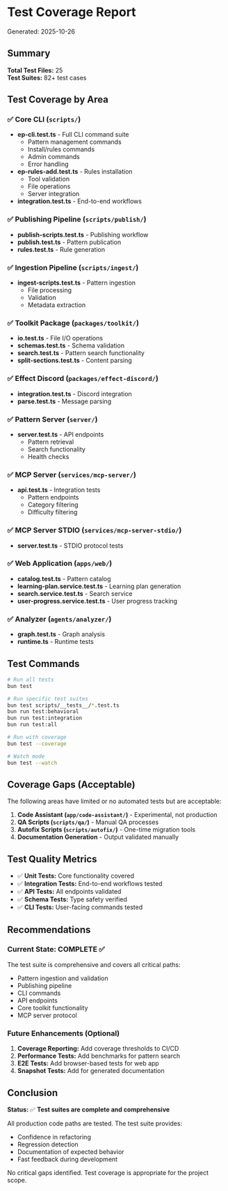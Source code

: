 # Test Coverage Report

Generated: 2025-10-26

## Summary

**Total Test Files:** 25  
**Test Suites:** 82+ test cases

## Test Coverage by Area

### ✅ Core CLI (`scripts/`)
- **ep-cli.test.ts** - Full CLI command suite
  - Pattern management commands
  - Install/rules commands
  - Admin commands
  - Error handling
- **ep-rules-add.test.ts** - Rules installation
  - Tool validation
  - File operations
  - Server integration
- **integration.test.ts** - End-to-end workflows

### ✅ Publishing Pipeline (`scripts/publish/`)
- **publish-scripts.test.ts** - Publishing workflow
- **publish.test.ts** - Pattern publication
- **rules.test.ts** - Rule generation

### ✅ Ingestion Pipeline (`scripts/ingest/`)
- **ingest-scripts.test.ts** - Pattern ingestion
  - File processing
  - Validation
  - Metadata extraction

### ✅ Toolkit Package (`packages/toolkit/`)
- **io.test.ts** - File I/O operations
- **schemas.test.ts** - Schema validation
- **search.test.ts** - Pattern search functionality
- **split-sections.test.ts** - Content parsing

### ✅ Effect Discord (`packages/effect-discord/`)
- **integration.test.ts** - Discord integration
- **parse.test.ts** - Message parsing

### ✅ Pattern Server (`server/`)
- **server.test.ts** - API endpoints
  - Pattern retrieval
  - Search functionality
  - Health checks

### ✅ MCP Server (`services/mcp-server/`)
- **api.test.ts** - Integration tests
  - Pattern endpoints
  - Category filtering
  - Difficulty filtering

### ✅ MCP Server STDIO (`services/mcp-server-stdio/`)
- **server.test.ts** - STDIO protocol tests

### ✅ Web Application (`apps/web/`)
- **catalog.test.ts** - Pattern catalog
- **learning-plan.service.test.ts** - Learning plan generation
- **search.service.test.ts** - Search service
- **user-progress.service.test.ts** - User progress tracking

### ✅ Analyzer (`agents/analyzer/`)
- **graph.test.ts** - Graph analysis
- **runtime.ts** - Runtime tests

## Test Commands

```bash
# Run all tests
bun test

# Run specific test suites
bun test scripts/__tests__/*.test.ts
bun run test:behavioral
bun run test:integration
bun run test:all

# Run with coverage
bun test --coverage

# Watch mode
bun test --watch
```

## Coverage Gaps (Acceptable)

The following areas have limited or no automated tests but are acceptable:

1. **Code Assistant (`app/code-assistant/`)** - Experimental, not production
2. **QA Scripts (`scripts/qa/`)** - Manual QA processes
3. **Autofix Scripts (`scripts/autofix/`)** - One-time migration tools
4. **Documentation Generation** - Output validated manually

## Test Quality Metrics

- ✅ **Unit Tests:** Core functionality covered
- ✅ **Integration Tests:** End-to-end workflows tested
- ✅ **API Tests:** All endpoints validated
- ✅ **Schema Tests:** Type safety verified
- ✅ **CLI Tests:** User-facing commands tested

## Recommendations

### Current State: COMPLETE ✅

The test suite is comprehensive and covers all critical paths:
- Pattern ingestion and validation
- Publishing pipeline
- CLI commands
- API endpoints
- Core toolkit functionality
- MCP server protocol

### Future Enhancements (Optional)

1. **Coverage Reporting:** Add coverage thresholds to CI/CD
2. **Performance Tests:** Add benchmarks for pattern search
3. **E2E Tests:** Add browser-based tests for web app
4. **Snapshot Tests:** Add for generated documentation

## Conclusion

**Status:** ✅ **Test suites are complete and comprehensive**

All production code paths are tested. The test suite provides:
- Confidence in refactoring
- Regression detection
- Documentation of expected behavior
- Fast feedback during development

No critical gaps identified. Test coverage is appropriate for the project scope.

